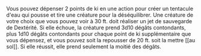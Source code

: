 Vous pouvez dépenser 2 points de ki en une action pour créer un tentacule d'eau qui pousse et tire une créature pour la déséquilibrer. Une créature de votre choix que vous pouvez voir à 30 ft. doit réaliser un jet de sauvegarde de Dextérité. Si elle échoue, la créature prend 3d10 dégâts contondants, plus 1d10 dégâts contondants pour chaque point de ki supplémentaire que vous dépensez, et vous pouvez soit la repousser de 20 ft. soit la mettre [[au sol]]. Si elle réussit, elle prend seulement la moitié des dégâts.